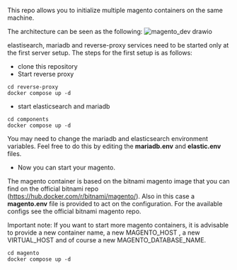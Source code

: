 This repo allows you to initialize multiple magento containers on the same machine.

The architecture can be seen as the following:
![magento_dev drawio](https://user-images.githubusercontent.com/43852233/211872788-51f124f6-5382-4947-9738-9a1f4dc9efcc.png)


elastisearch, mariadb and reverse-proxy services need to be started only at the first server setup.
The steps for the first setup is as follows:

- clone this repository
- Start reverse proxy
```
cd reverse-proxy
docker compose up -d
```
- start elasticsearch and mariadb
```
cd components
docker compose up -d
```
You may need to change the mariadb and elasticsearch environment variables. Feel free to do this by editing the **mariadb.env** and **elastic.env** files.

- Now you can start your magento.

The magento container is based on the bitnami magento image that you can find on the official bitnami repo (https://hub.docker.com/r/bitnami/magento/). Also in this case a **magento.env** file is provided to act on the configuration. For the available configs see the official bitnami magento repo.

Important note: If you want to start more magento containers, it is advisable to provide a new container name, a new MAGENTO_HOST , a new VIRTUAL_HOST and of course a new MAGENTO_DATABASE_NAME.

```
cd magento
docker compose up -d
```
